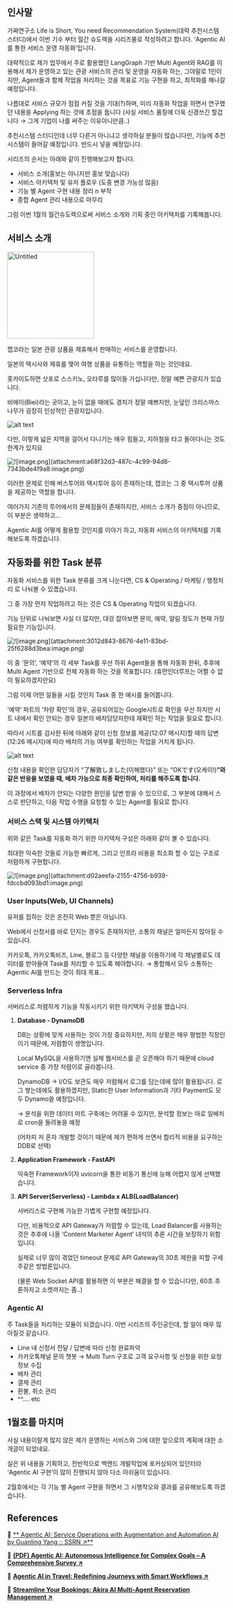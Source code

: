 ## 인사말

가짜연구소 Life is Short, You need Recommendation System(대략 추천시스템 스터디)에서 이번 기수 부터 월간 슈도렉을 시리즈물로 작성하려고 합니다. ‘Agentic AI를 통한 서비스 운영 자동화’입니다.

대략적으로 제가 업무에서 주로 활용했던 LangGraph 기반 Multi Agent와 RAG를 이용해서 제가 운영하고 있는 관광 서비스의 관리 및 운영을 자동화 하는, 그야말로 1인이지만, Agent들과 함께 작업을 처리하는 것을 목표로 기능 구현을 하고, 최적화를 해나갈 예정입니다.

나름대로 서비스 규모가 점점 커질 것을 기대(?)하며, 미리 자동화 작업을 하면서 연구했던 내용을 Applying 하는 것에 초점을 둡니다 (사실 서비스 품질에 더욱 신경쓰긴 할겁니다 → 그게 기업이 나를 써주는 이유이니만큼..)

추천시스템 스터디인데 너무 다른거 아니냐고 생각하실 분들이 많습니다만, 기능에 추천시스템이 들어갈 예정입니다. 반드시 넣을 예정입니다.

시리즈의 순서는 아래와 같이 진행해보고자 합니다.

- 서비스 소개(홍보는 아니지만 홍보 맞습니다)
- 서비스 아키텍처 및 유저 플로우 (도중 변경 가능성 많음)
- 기능 별 Agent 구현 내용 정리 n 부작
- 종합 Agent 관리 내용으로 마무리

그럼 이번 1월의 월간슈도렉으로써 서비스 소개와 기획 중인 아키텍처를 기록해봅니다. 

## 서비스 소개


<img alt="Untitled" src="../../../static/img/monthly_pseudorec_202501/namjoon/logo.png" width="200px">

잽코라는 일본 관광 상품을 제휴해서 판매하는 서비스를 운영합니다.

일본의 택시사와 제휴를 맺어 여행 상품을 유통하는 역할을 하는 것인데요.

홋카이도하면 삿포로 스스키노, 오타루를 많이들 가십니다만, 정말 예쁜 관광지가 있습니다.

비에이(Biei)라는 곳이고, 눈이 없을 때에도 경치가 정말 예쁘지만, 눈덮인 크리스마스 나무가 굉장히 인상적인 관광지입니다. 

![alt text](<../../../static/img/monthly_pseudorec_202501/namjoon/tour spots.png>)

다만, 이렇게 넓은 지역을 걸어서 다니기는 매우 힘들고, 지하철을 타고 돌아다니는 것도 한계가 있지요

![!\[image.png\](attachment:a68f32d3-487c-4c99-94d8-7343bde4f9a8:image.png)](<../../../static/img/monthly_pseudorec_202501/namjoon/vast area.png>)

이러한 문제로 인해 버스투어와 택시투어 등이 존재하는데, 잽코는 그 중 택시투어 상품을 제공하는 역할을 합니다. 

여러가지 기존의 투어에서의 문제점들이 존재하지만, 서비스 소개가 중점이 아니므로, 이 부분은 생략하고…

Agentic AI를 어떻게 활용할 것인지를 이야기 하고, 자동화 서비스의 아키텍처를 기록해보도록 하겠습니다.

## 자동화를 위한 Task 분류

자동화 서비스를 위한 Task 분류를 크게 나눈다면, CS & Operating  / 마케팅 / 행정처리 로 나눠볼 수 있곘습니다.

그 중 가장 먼저 작업하려고 하는 것은 CS & Operating 작업이 되겠습니다.

기능 단위로 나눠보면 사실 더 많지만, 대강 잡아보면 문의, 예약, 알림 정도가 현재 가장 필요한 기능입니다.

![!\[image.png\](attachment:3012d843-8676-4e11-83bd-25f6288d3bea:image.png)](../../../static/img/monthly_pseudorec_202501/namjoon/architecture.png)

이 중 ‘문의’, ‘예약’의 각 세부 Task를 우선 하위 Agent들을 통해 자동화 한뒤, 추후에 Multi Agent 기반으로 전체 자동화 하는 것을 목표합니다. (휴먼인더루프는 어쩔 수 없이 필요하겠지만요)

그럼 이제 어떤 일들을 시킬 것인지 Task 중 한 예시를 들어봅니다.

‘예약’ 파트의 ‘차량 확인’의 경우, 공유되어있는 Google시트로 확인을 우선 하지만 시트 내에서 확인 안되는 경우 일본의 배차담당자한테 재확인 하는 작업을 필요로 합니다. 

따라서 시트를 검사한 뒤에 아래와 같이 신청 정보를 제공(12:07 메시지)할 때의 답변(12:26 메시지)에 따라 배차의 가능 여부를 확인하는 작업을 거치게 됩니다. 

![alt text](../../../static/img/monthly_pseudorec_202501/namjoon/message.png)

신청 내용을 확인한 담당자가  “了解致しました(이해했다)” 또는 “OKです(오케이!)**”와 같은 반응을 보였을 때, 배차 가능으로 최종 확인하여, 처리를 해주도록 합니다.** 

이 과정에서 배차가 안되는 다양한 원인을 답변 받을 수 있으므로, 그 부분에 대해서 스스로 판단하고, 다음 작업 수행을 요청할 수 있는 Agent를 필요로 합니다. 

### 서비스 스택 및 시스템 아키텍처

위와 같은 Task를 자동화 하기 위한 아키텍처 구성은 아래와 같이 볼 수 있습니다.

최대한 익숙한 것들로 가능한 빠르게, 그리고 인프라 비용을 최소화 할 수 있는 구조로 저렴하게 구현합니다.

![!\[image.png\](attachment:d02aeefa-2155-4756-b939-fdccbd093bd1:image.png)](<../../../static/img/monthly_pseudorec_202501/namjoon/stack and architecture.png>)

### User Inputs(Web, UI Channels)

유저를 접하는 것은 온전히 Web 뿐은 아닙니다. 

Web에서 신청서를 바로 던지는 경우도 존재하지만, 소통의 채널은 얼마든지 많아질 수 있습니다. 

카카오톡, 카카오톡비즈, Line, 블로그 등 다양한 채널을 이용하기에 각 채널별로도 데이터를 받아들여 Task를 처리할 수 있도록 해야합니다. → 통합해서 모두 소통하는 Agentic AI를 만드는 것이 최대 목표…

### Serverless Infra

서버리스로 저렴하게 기능을 작동시키기 위한 아키텍처 구성을 했습니다.

1. **Database - DynamoDB**

    DB는 상황에 맞게 사용하는 것이 가장 중요하지만, 저의 상황은 매우 평범한 직장인이기 때문에, 저렴함이 생명입니다.

    Local MySQL을 사용하기엔 실제 웹서비스를 곧 오픈해야 하기 때문에 cloud service 중 가장 저렴이로 골라봅니다. 

    DynamoDB → I/O도 보관도 매우 저렴해서 로그를 담는데에 많이 활용됩니다. 로그 쌓는데에도 활용하겠지만, Static한 User Information과 기타 Payment도 모두 Dynamo쓸 예정입니다.

    → 분석을 위한 데이터 마트 구축에는 어려울 수 있지만, 분석할 정보는 따로 일배치로 cron을 돌려놓을 예정

    (어차피 저 혼자 개발할 것이기 때문에 제가 편하게 쓰면서 합리적 비용을 요구하는 DDB로 선택)

2. **Application Framework - FastAPI**

    익숙한 Framework이자 uvicorn을 통한 비동기 통신에 능해 어렵지 않게 선택했습니다.

3. **API Server(Serverless) - Lambda x ALB(LoadBalancer)**

    서버리스로 구현해 가능한 가볍게 구현할 예정입니다.

    다만, 비용적으로 API Gateway가 저렴할 수 있는데, Load Balancer를 사용하는 것은 추후에 나올 ‘Content Marketer Agent’ 녀석의 추론 시간을 보장하기 위함입니다.

    실제로 너무 많이 겪었던 timeout 문제로 API Gateway의 30초 제한을 피할 구세주같은 방법론입니다.

    (물론 Web Socket API를 활용하면 이 부분은 해결을 할 수 있습니다만, 60초 추론하자고 소켓까지는 좀..)

### Agentic AI

주 Task들을 처리하는 모듈이 되겠습니다. 이번 시리즈의 주인공인데, 할 일이 매우 많아질것 같습니다.

- Line 내 신청서 전달 / 답변에 따라 신청 완료파악
- 카카오톡채널 문의 챗봇 → Multi Turn 구조로 고객 요구사항 및 신청을 위한 요청정보 수집
- 배차 관리
- 결제 관리
- 환불, 취소 관리
- ^^…. etc

## 1월호를 마치며

사실 내용이랄게 많지 않은 제가 운영하는 서비스와 그에 대한 앞으로의 계획에 대한 소개글이 되었네요.

실은 위 내용을 기획하고, 전반적으로 백엔드 개발작업에 포커싱되어 있던터라 ‘Agentic AI 구현’이 많이 진행되지 않아 다소 아쉬움이 있습니다.

2월호에서는 각 기능 별 Agent 구현을 하면서 그 시행착오와 결과를 공유해보도록 하겠습니다.

## References



🔗 <a href="https://papers.ssrn.com/sol3/papers.cfm?abstract_id=5109470" target="_blank">** Agentic AI: Service Operations with Augmentation and Automation AI by Guanling Yang :: SSRN ↗**</a>

🔗 <a href="https://www.researchgate.net/publication/388313991_Agentic_AI_Autonomous_Intelligence_for_Complex_Goals_-_A_Comprehensive_Survey" target="_blank">**(PDF) Agentic AI: Autonomous Intelligence for Complex Goals – A Comprehensive Survey ↗**</a>

🔗 <a href="https://www.akira.ai/blog/ai-agents-for-travel" target="_blank">**Agentic AI in Travel: Redefining Journeys with Smart Workflows ↗**</a>

🔗 <a href="https://www.akira.ai/blog/autonomous-reservation-system" target="_blank">**Streamline Your Bookings: Akira AI Multi-Agent Reservation Management ↗**</a>

